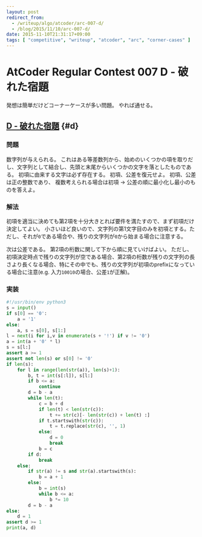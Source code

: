 ```yaml
---
layout: post
redirect_from:
  - /writeup/algo/atcoder/arc-007-d/
  - /blog/2015/11/10/arc-007-d/
date: 2015-11-10T21:31:17+09:00
tags: [ "competitive", "writeup", "atcoder", "arc", "corner-cases" ]
---
```


# AtCoder Regular Contest 007 D - 破れた宿題

発想は簡単だけどコーナーケースが多い問題。
やれば通せる。

<!-- more -->

## [D - 破れた宿題](https://beta.atcoder.jp/contests/arc007/tasks/arc007_4) {#d}

### 問題

数字列が与えられる。
これはある等差数列から、始めのいくつかの項を取りだし、文字列として結合し、先頭と末尾からいくつかの文字を落としたものである。
初項に由来する文字は必ず存在する。
初項、公差を復元せよ。
初項、公差は正の整数であり、 複数考えられる場合は初項 $\to$ 公差の順に最小化し最小のものを答えよ。

### 解法

初項を適当に決めても第2項を十分大きとれば要件を満たすので、まず初項だけ決定してよい。
小さいほど良いので、文字列の第1文字目のみを初項とする。ただし、それが`0`である場合や、残りの文字列が`0`から始まる場合に注意する。

次は公差である。
第2項の桁数に関して下から順に見ていけばよい。
ただし、初項決定時点で残りの文字列が空である場合、第2項の桁数が残りの文字列の長さより長くなる場合、特にその中でも、残りの文字列が初項のprefixになっている場合に注意(e.g. 入力`10010`の場合、公差`1`が正解)。

### 実装

``` python
#!/usr/bin/env python3
s = input()
if s[0] == '0':
    a = '1'
else:
    a, s = s[0], s[1:]
l = next(i for i,v in enumerate(s + '!') if v != '0')
a = int(a + '0' * l)
s = s[l:]
assert a >= 1
assert not len(s) or s[0] != '0'
if len(s):
    for l in range(len(str(a)), len(s)+1):
        b, t = int(s[:l]), s[l:]
        if b <= a:
            continue
        d = b - a
        while len(t):
            c = b + d
            if len(t) < len(str(c)):
                t += str(c)[- len(str(c)) + len(t) :]
            if t.startswith(str(c)):
                t = t.replace(str(c), '', 1)
            else:
                d = 0
                break
            b = c
        if d:
            break
    else:
        if str(a) != s and str(a).startswith(s):
            b = a + 1
        else:
            b = int(s)
            while b <= a:
                b *= 10
        d = b - a
else:
    d = 1
assert d >= 1
print(a, d)
```
